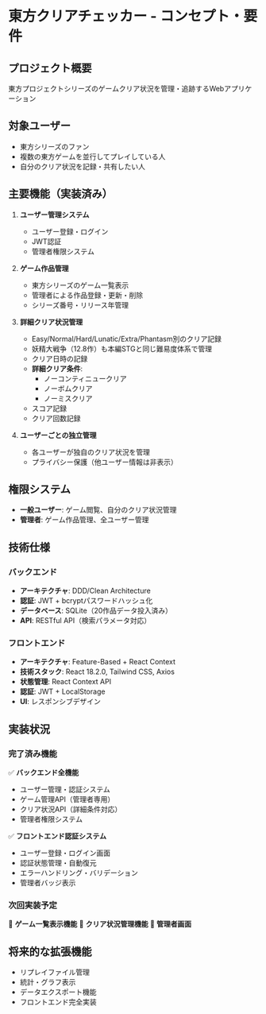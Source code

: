 # 東方クリアチェッカー - コンセプト・要件

## プロジェクト概要
東方プロジェクトシリーズのゲームクリア状況を管理・追跡するWebアプリケーション

## 対象ユーザー
- 東方シリーズのファン
- 複数の東方ゲームを並行してプレイしている人
- 自分のクリア状況を記録・共有したい人

## 主要機能（実装済み）
1. **ユーザー管理システム**
   - ユーザー登録・ログイン
   - JWT認証
   - 管理者権限システム

2. **ゲーム作品管理**
   - 東方シリーズのゲーム一覧表示
   - 管理者による作品登録・更新・削除
   - シリーズ番号・リリース年管理

3. **詳細クリア状況管理**
   - Easy/Normal/Hard/Lunatic/Extra/Phantasm別のクリア記録
   - 妖精大戦争（12.8作）も本編STGと同じ難易度体系で管理
   - クリア日時の記録
   - **詳細クリア条件**:
     - ノーコンティニュークリア
     - ノーボムクリア
     - ノーミスクリア
   - スコア記録
   - クリア回数記録

4. **ユーザーごとの独立管理**
   - 各ユーザーが独自のクリア状況を管理
   - プライバシー保護（他ユーザー情報は非表示）

## 権限システム
- **一般ユーザー**: ゲーム閲覧、自分のクリア状況管理
- **管理者**: ゲーム作品管理、全ユーザー管理

## 技術仕様

### バックエンド
- **アーキテクチャ**: DDD/Clean Architecture
- **認証**: JWT + bcryptパスワードハッシュ化
- **データベース**: SQLite（20作品データ投入済み）
- **API**: RESTful API（検索パラメータ対応）

### フロントエンド
- **アーキテクチャ**: Feature-Based + React Context
- **技術スタック**: React 18.2.0, Tailwind CSS, Axios
- **状態管理**: React Context API
- **認証**: JWT + LocalStorage
- **UI**: レスポンシブデザイン

## 実装状況

### 完了済み機能
✅ **バックエンド全機能**
- ユーザー管理・認証システム
- ゲーム管理API（管理者専用）
- クリア状況API（詳細条件対応）
- 管理者権限システム

✅ **フロントエンド認証システム**
- ユーザー登録・ログイン画面
- 認証状態管理・自動復元
- エラーハンドリング・バリデーション
- 管理者バッジ表示

### 次回実装予定
🔄 **ゲーム一覧表示機能**
🔄 **クリア状況管理機能**
🔄 **管理者画面**

## 将来的な拡張機能
- リプレイファイル管理
- 統計・グラフ表示
- データエクスポート機能
- フロントエンド完全実装